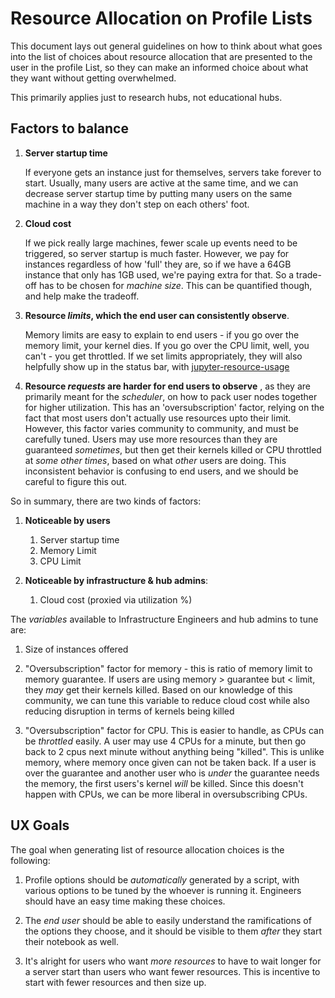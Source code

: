 # Resource Allocation on Profile Lists

This document lays out general guidelines on how to think about what goes into
the list of choices about resource allocation that are presented to the user
in the profile List, so they can make an informed choice about what they want
without getting overwhelmed.

This primarily applies just to research hubs, not educational hubs.

## Factors to balance

1. **Server startup time**

   If everyone gets an instance just for themselves, servers
   take forever to start. Usually, many users are active at the same time, and we
   can decrease server startup time by putting many users on the same machine in a
   way they don't step on each others' foot.

2. **Cloud cost**

   If we pick really large machines, fewer scale up events need to be
   triggered, so server startup is much faster. However, we pay for instances
   regardless of how 'full' they are, so if we have a 64GB instance that only has
   1GB used, we're paying extra for that. So a trade-off has to be chosen for
   *machine size*. This can be quantified though, and help make the tradeoff.

3. **Resource *limits*, which the end user can consistently observe**.

   Memory limits are easy to explain to end users - if you go over the memory limit, your
   kernel dies. If you go over the CPU limit, well, you can't - you get throttled.
   If we set limits appropriately, they will also helpfully show up in the status
   bar, with
   [jupyter-resource-usage](https://github.com/jupyter-server/jupyter-resource-usage)

4. **Resource *requests* are harder for end users to observe** , as they are primarily
   meant for the *scheduler*, on how to pack user nodes together for higher
   utilization. This has an 'oversubscription' factor, relying on the fact that
   most users don't actually use resources upto their limit. However, this factor
   varies community to community, and must be carefully tuned. Users may use more
   resources than they are guaranteed *sometimes*, but then get their kernels
   killed or CPU throttled at *some other times*, based on what *other* users are
   doing. This inconsistent behavior is confusing to end users, and we should be
   careful to figure this out.

So in summary, there are two kinds of factors:

1. **Noticeable by users**
   1. Server startup time
   2. Memory Limit
   3. CPU Limit

2. **Noticeable by infrastructure & hub admins**:
   1. Cloud cost (proxied via utilization %)

The *variables* available to Infrastructure Engineers and hub admins to tune
are:

1. Size of instances offered

2. "Oversubscription" factor for memory - this is ratio of memory limit to
   memory guarantee. If users are using memory > guarantee but < limit, they *may*
   get their kernels killed. Based on our knowledge of this community, we can tune
   this variable to reduce cloud cost while also reducing disruption in terms of
   kernels being killed

3. "Oversubscription" factor for CPU. This is easier to handle, as CPUs can be
   *throttled* easily. A user may use 4 CPUs for a minute, but then go back to 2
   cpus next minute without anything being "killed". This is unlike memory, where
   memory once given can not be taken back. If a user is over the guarantee and
   another user who is *under* the guarantee needs the memory, the first users's
   kernel *will* be killed. Since this doesn't happen with CPUs, we can be more
   liberal in oversubscribing CPUs.

## UX Goals

The goal when generating list of resource allocation choices is the following:

1. Profile options should be *automatically* generated by a script, with various
   options to be tuned by the whoever is running it. Engineers should have an easy
   time making these choices.

2. The *end user* should be able to easily understand the ramifications of the
    options they choose, and it should be visible to them *after* they start their
    notebook as well.

3. It's alright for users who want *more resources* to have to wait longer for a
   server start than users who want fewer resources. This is incentive to start
   with fewer resources and then size up.